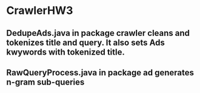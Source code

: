 # CrawlerHW3

## DedupeAds.java in package crawler cleans and tokenizes title and query. It also sets Ads kwywords with tokenized title.

## RawQueryProcess.java in package ad generates n-gram sub-queries
